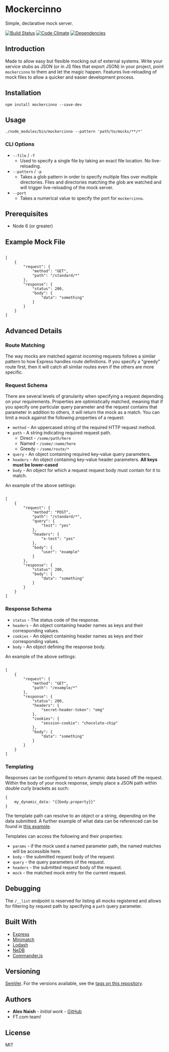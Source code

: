 # Mockercinno

Simple, declarative mock server.

[![Build Status](https://travis-ci.org/alexnaish/mockercinno.svg?branch=master)](https://travis-ci.org/alexnaish/mockercinno)
[![Code Climate](https://codeclimate.com/github/alexnaish/mockercinno/badges/gpa.svg)](https://codeclimate.com/github/alexnaish/mmockercinno)
[![Dependencies](https://david-dm.org/alexnaish/mockercinno.svg)](https://david-dm.org/alexnaish/mockercinno)


## Introduction

Made to allow easy but flexible mocking out of external systems. Write your service stubs as JSON (or in JS files that export JSON) in your project, point `mockercinno` to them and let the magic happen. Features live-reloading of mock files to allow a quicker and easier development process.

## Installation

`npm install mockercinno --save-dev`

## Usage

`./node_modules/bin/mockercinno --pattern 'path/to/mocks/**/*'`

### CLI Options


* `--file` / `-f`
	* Used to specify a single file by taking an exact file location. No live-reloading.
* `--pattern` / `-p`
	*  Takes a glob pattern in order to specify multiple files over multiple directories. Files and directories matching the glob are watched and will trigger live-reloading of the mock server.
* `--port`
	* Takes a numerical value to specify the port for `mockercinno`.

## Prerequisites

*  Node 6 (or greater)

## Example Mock File

```

[
	{
		"request": {
			"method": "GET",
			"path": "/standard/*"
		},
		"response": {
			"status": 200,
			"body": {
				"data": "something"
			}
		}
	}
]

```

## Advanced Details

### Route Matching

The way mocks are matched against incoming requests follows a similar pattern to how Express handles route definitions.
If you specify a "greedy" route first, then it will catch all similar routes even if the others are more specific.

### Request Schema

There are several levels of granularity when specifying a request depending on your requirements.
Properties are optimistically matched, meaning that if you specify one particular query parameter and the request contains that parameter in addition to others, it will return the mock as a match.
You can limit a mock against the following properties of a request:

*  `method` - An uppercased string of the required HTTP request method.
*  `path` - A string indicating required request path.
    *  Direct - `/some/path/here`
    *  Named - `/some/:name/here`
    *  Greedy - `/some/route/*`
*  `query` - An object containing required key-value query parameters.
*  `headers` - An object containing key-value header parameters. **All keys must be lower-cased**
*  `body` - An object for which a request request body must contain for it to match.

An example of the above settings:

```

[
	{
		"request": {
			"method": "POST",
			"path": "/standard/*",
			"query": {
				"test": "yes"
			},
			"headers": {
				"x-test": "yes"
			},
			"body": {
				"user": "example"
			}
		},
		"response": {
			"status": 200,
			"body": {
				"data": "something"
			}
		}
	}
]

```

### Response Schema

*  `status` - The status code of the response.
*  `headers` - An object containing header names as keys and their corresponding values.
*  `cookies` - An object containing header names as keys and their corresponding values.
*  `body` - An object defining the response body.

An example of the above settings:

```

[
	{
		"request": {
			"method": "GET",
			"path": "/example/*"
		},
		"response": {
			"status": 200,
			"headers": {
				"secret-header-token": "omg"
			},
			"cookies": {
				"session-cookie": "chocolate-chip"
			},
			"body": {
				"data": "something"
			}
		}
	}
]

```

### Templating

Responses can be configured to return dynamic data based off the request. Within the body of your mock response, simply place a JSON path within double curly brackets as such:

```
{
	my_dynamic_data: "{{body.property}}"
}
```

The template path can resolve to an object or a string, depending on the data submitted. A further example of what data can be referenced can be found in [this example](examples/named.json).

Templates can access the following and their properties:

* `params` - if the mock used a named parameter path, the named matches will be accessible here.
* `body` - the submitted request body of the request.
* `query` - the query parameters of the request.
* `headers` - the submitted request body of the request.
* `mock` - the matched mock entry for the current request.

## Debugging

The `/__list` endpoint is reserved for listing all mocks registered and allows for filtering by request path by specifying a `path` query parameter. 

## Built With

* [Express](https://github.com/expressjs/express)
* [Minimatch](https://github.com/isaacs/minimatch)
* [Lodash](https://lodash.com/)
* [NeDB](https://github.com/louischatriot/nedb)
* [Commander.js](https://github.com/tj/commander.js)

## Versioning

[SemVer](http://semver.org/). For the versions available, see the [tags on this repository](https://github.com/alexnaish/mockercinno/tags).

## Authors

* **Alex Naish** - *Initial work* - [GitHub](https://github.com/alexnaish)
* FT.com team!

## License

MIT
